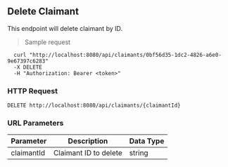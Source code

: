 ## Delete Claimant
This endpoint will delete claimant by ID.

> Sample request

```shell
  curl "http://localhost:8080/api/claimants/0bf56d35-1dc2-4826-a6e0-9e67397c6283"
  -X DELETE
  -H "Authorization: Bearer <token>"
```

### HTTP Request

`DELETE http://localhost:8080/api/claimants/{claimantId}`

### URL Parameters

Parameter | Description | Data Type
--------- | ----------- | ---------
claimantId | Claimant ID to delete | string